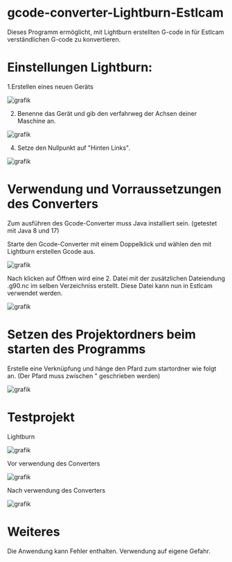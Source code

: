 # gcode-converter-Lightburn-Estlcam

Dieses Programm ermöglicht, mit Lightburn erstellten G-code in für Estlcam verständlichen G-code zu konvertieren.

# Einstellungen Lightburn:

1.Erstellen eines neuen Geräts

![grafik](https://github.com/yErnst/gcode-converter-Lightburn-Estlcam/assets/144956031/382c05a5-3689-4318-965e-833277b1e75e)

2. Benenne das Gerät und gib den verfahrweg der Achsen deiner Maschine an.
   
![grafik](https://github.com/yErnst/gcode-converter-Lightburn-Estlcam/assets/144956031/3ebefc18-3d39-49d8-b927-a778a1f7d932)

4. Setze den Nullpunkt auf "Hinten Links".
   
![grafik](https://github.com/yErnst/gcode-converter-Lightburn-Estlcam/assets/144956031/33eed461-7163-44a8-8cc6-3d419f648483)


# Verwendung und Vorraussetzungen des Converters

Zum ausführen des Gcode-Converter muss Java installiert sein. (getestet mit Java 8 und 17)

Starte den Gcode-Converter mit einem Doppelklick und wählen den mit Lightburn erstellen Gcode aus.

![grafik](https://github.com/yErnst/gcode-converter-Lightburn-Estlcam/assets/144956031/73be58b2-1f17-49d8-803b-4f00ebd44e19)

Nach klicken auf Öffnen wird eine 2. Datei mit der zusätzlichen Dateiendung .g90.nc im selben Verzeichniss erstellt. Diese Datei kann nun in Estlcam verwendet werden.

![grafik](https://github.com/yErnst/gcode-converter-Lightburn-Estlcam/assets/144956031/cd5f586b-344e-4868-ba2e-c3dc905f425a)

# Setzen des Projektordners beim starten des Programms
Erstelle eine Verknüpfung und hänge den Pfard zum startordner wie folgt an. (Der Pfard muss zwischen " geschrieben werden)

![grafik](https://github.com/yErnst/gcode-converter-Lightburn-Estlcam/assets/144956031/d05e7f55-b755-4c30-86a1-bd164569d180)

# Testprojekt
Lightburn

![grafik](https://github.com/yErnst/gcode-converter-Lightburn-Estlcam/assets/144956031/7d5997b7-45fc-4934-9ff1-dc776ca443ea)

Vor verwendung des Converters

![grafik](https://github.com/yErnst/gcode-converter-Lightburn-Estlcam/assets/144956031/d59ee035-fc70-4a6a-b27a-9a07c5d045ca)


Nach verwendung des Converters

![grafik](https://github.com/yErnst/gcode-converter-Lightburn-Estlcam/assets/144956031/b61bd66c-ce19-43f3-91c4-0e889c53beb8)

# Weiteres

Die Anwendung kann Fehler enthalten. Verwendung auf eigene Gefahr.
